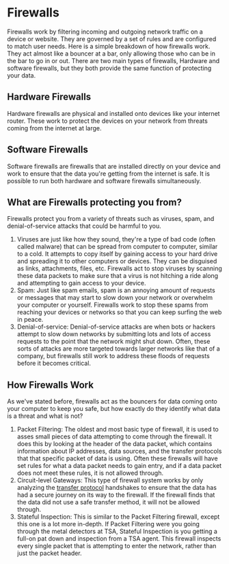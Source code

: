 # Firewalls
 Firewalls work by filtering incoming and outgoing network traffic on a device or website. They are governed by a set of rules and are configured to match user needs. Here is a simple breakdown of how firewalls work. They act almost like a bouncer at a bar, only allowing those who can be in the bar to go in or out. There are two main types of firewalls, Hardware and software firewalls, but they both provide the same function of protecting your data. 
## Hardware Firewalls 
Hardware firewalls are physical and installed onto devices like your internet router. These work to protect the devices on your network from threats coming from the internet at large. 
## Software Firewalls
Software firewalls are firewalls that are installed directly on your device and work to ensure that the data you're getting from the internet is safe. It is possible to run both hardware and software firewalls simultaneously. 

## What are Firewalls protecting you from? 
Firewalls protect you from a variety of threats such as viruses, spam, and denial-of-service attacks that could be harmful to you. 
1. Viruses are just like how they sound, they're a type of bad code (often called malware) that can be spread from computer to computer, similar to a cold. It attempts to copy itself by gaining access to your hard drive and spreading it to other computers or devices. They can be disguised as links, attachments, files, etc. Firewalls act to stop viruses by scanning these data packets to make sure that a virus is not hitching a ride along and attempting to gain access to your device.
2. Spam: Just like spam emails, spam is an annoying amount of requests or messages that may start to slow down your network or overwhelm your computer or yourself. Firewalls work to stop these spams from reaching your devices or networks so that you can keep surfing the web in peace.
3. Denial-of-service: Denial-of-service attacks are when bots or hackers attempt to slow down networks by submitting lots and lots of access requests to the point that the network might shut down. Often, these sorts of attacks are more targeted towards larger networks like that of a company, but firewalls still work to address these floods of requests before it becomes critical. 

## How Firewalls Work
As we've stated before, firewalls act as the bouncers for data coming onto your computer to keep you safe, but how exactly do they identify what data is a threat and what is not? 
1. Packet Filtering: The oldest and most basic type of firewall, it is used to asses small pieces of data attempting to come through the firewall. It does this by looking at the header of the data packet, which contains information about IP addresses, data sources, and the transfer protocols that that specific packet of data is using. Often these firewalls will have set rules for what a data packet needs to gain entry, and if a data packet does not meet these rules, it is not allowed through.
2. Circuit-level Gateways: This type of firewall system works by only analyzing the [transfer protocol](Encryption.md) handshakes to ensure that the data has had a secure journey on its way to the firewall. If the firewall finds that the data did not use a safe transfer method, it will not be allowed through.
3. Stateful Inspection: This is similar to the Packet Filtering firewall, except this one is a lot more in-depth. If Packet Filtering were you going through the metal detectors at TSA, Stateful Inspection is you getting a full-on pat down and inspection from a TSA agent. This firewall inspects every single packet that is attempting to enter the network, rather than just the packet header.
   




